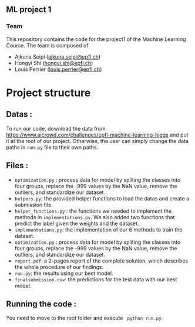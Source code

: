 ## ML project 1

### Team

This repository contains the code for the project1 of the Machine Learning Course. The team is composed of

   - Ajkuna Seipi (ajkuna.seipi@epfl.ch)
   - Hongyi Shi (hongyi.shi@epfl.ch)
   - Louis Perrier (louis.perrier@epfl.ch)

# Project structure
## Datas : 
To run our code, download the data from https://www.aicrowd.com/challenges/epfl-machine-learning-higgs  and put it at the root of our project. Otherwise, the user can simply change the data paths in `run.py` file to their own paths. 
## Files : 
- `optimization.py` : process data for model by spliting the classes into four groups, replace the -999 values by the NaN value, remove the outliers, and standardize our dataset. 
- `helpers.py`: the provided helper functions to load the datas and create a submission file.
- `helper_functions.py` : the functions we needed to implement the methods in `implementations.py`. We also added two functions that predict the label given the weights and the dataset.
- `implementations.py`: the implementation of our 6 methods to train the dataset. 
- `optimization.py` : process data for model by spliting the classes into four groups, replace the -999 values by the NaN value, remove the outliers, and standardize our dataset. 
- `report.pdf`: a 2-pages report of the complete solution, which describes the whole procedure of our findings.
- `run.py`: the results using our best model. 
- `finalsubmission.csv`: the predictions for the test data with our best model.

## Running the code : 
You need to move to the root folder and execute ` python run.py`. 